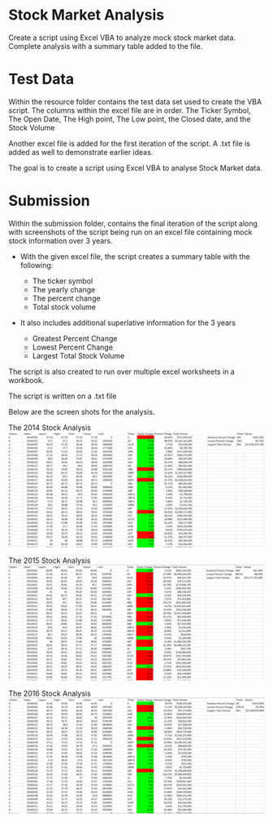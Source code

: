 # Stock Market Analysis
Create a script using Excel VBA to analyze mock stock market data. Complete analysis with a summary table added to the file.

# Test Data

Within the resource folder contains the test data set used to create the VBA script.
The columns within the excel file are in order. The Ticker Symbol, The Open Date, The High point, The Low point, the Closed date, and the Stock Volume

Another excel file is added for the first iteration of the script. A .txt file is added as well to demonstrate earlier ideas.

The goal is to create a script using Excel VBA to analyse Stock Market data.

# Submission
Within the submission folder, contains the final iteration of the script along with screenshots of the script being run on an excel file containing mock stock information over 3 years.

* With the given excel file, the script creates a summary table with the following:
  * The ticker symbol
  * The yearly change
  * The percent change
  * Total stock volume

* It also includes additional superlative information for the 3 years
  * Greatest Percent Change
  * Lowest Percent Change
  * Largest Total Stock Volume

The script is also created to run over multiple excel worksheets in a workbook.

The script is written on a .txt file

Below are the screen shots for the analysis.

The 2014 Stock Analysis
![2014 Stock Image](Submission/2014_stock.png)

The 2015 Stock Analysis
![2015 Stock Image](Submission/2015_stock.png)

The 2016 Stock Analysis
![2016 Stock Image](Submission/2016_stock.png)
